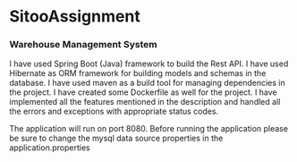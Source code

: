 # SitooAssignment
### Warehouse Management System

I have used Spring Boot (Java) framework to build the Rest API. I have used Hibernate as ORM framework for building models and schemas in the database.
I have used maven as a build tool for managing dependencies in the project. I have created some Dockerfile as well for the project. I have implemented all the features mentioned in the description and handled all the errors and exceptions with 
appropriate status codes.

The application will run on port 8080. Before running the application please be sure to change the mysql data source properties in the application.properties

